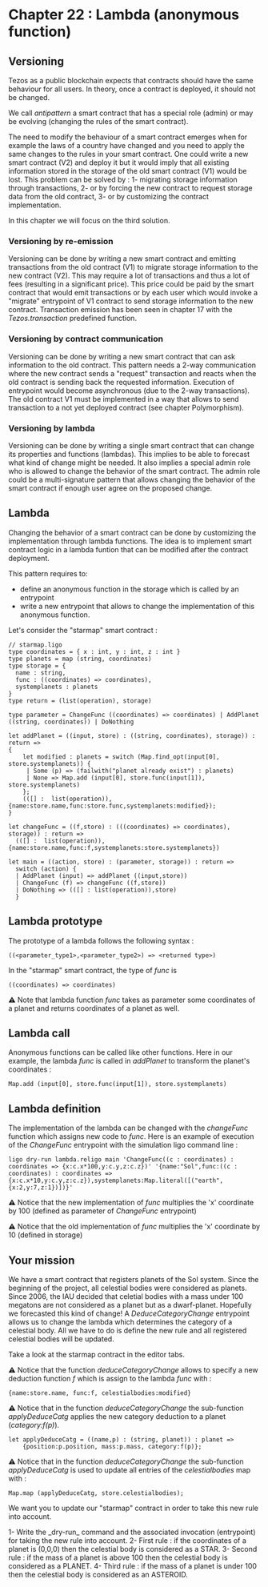 # Chapter 22 : Lambda (anonymous function)

<dialog character="scientist">Captain, maybe you should think of updating our starmap referencement, it's not like this was introduced by the ICA like 1,000 years ago...</dialog>

## Versioning

Tezos as a public blockchain expects that contracts should have the same behaviour for all users. In theory, once a contract is deployed, it should not be changed.

We call _antipattern_ a smart contract that has a special role (admin) or may be evolving (changing the rules of the smart contract).

The need to modify the behaviour of a smart contract emerges when for example the laws of a country have changed and you need to apply the same changes to the rules in your smart contract.
One could write a new smart contract (V2) and deploy it but it would imply that all existing information stored in the storage of the old smart contract (V1) would be lost. This problem can be solved by :
1- migrating storage information through transactions,
2- or by forcing the new contract to request storage data from the old contract,
3- or by customizing the contract implementation.

In this chapter we will focus on the third solution.

### Versioning by re-emission

Versioning can be done by writing a new smart contract and emitting transactions from the old contract (V1) to migrate storage information to the new contract (V2). This may require a lot of transactions and thus a lot of fees (resulting in a significant price). This price could be paid by the smart contract that would emit transactions or by each user which would invoke a "migrate" entrypoint of V1 contract to send storage information to the new contract. Transaction emission has been seen in chapter 17 with the _Tezos.transaction_ predefined function.

### Versioning by contract communication

Versioning can be done by writing a new smart contract that can ask information to the old contract. This pattern needs a 2-way communication where the new contract sends a "request" transaction and reacts when the old contract is sending back the requested information. Execution of entrypoint would become asynchronous (due to the 2-way transactions). The old contract V1 must be implemented in a way that allows to send transaction to a not yet deployed contract (see chapter Polymorphism).

### Versioning by lambda

Versioning can be done by writing a single smart contract that can change its properties and functions (lambdas). This implies to be able to forecast what kind of change might be needed. It also implies a special admin role who is allowed to change the behavior of the smart contract. The admin role could be a multi-signature pattern that allows changing the behavior of the smart contract if enough user agree on the proposed change.

## Lambda

Changing the behavior of a smart contract can be done by customizing the implementation through lambda functions. The idea is to implement smart contract logic in a lambda funtion that can be modified after the contract deployment.

This pattern requires to:

- define an anonymous function in the storage which is called by an entrypoint
- write a new entrypoint that allows to change the implementation of this anonymous function.

Let's consider the "starmap" smart contract :

```
// starmap.ligo
type coordinates = { x : int, y : int, z : int }
type planets = map (string, coordinates)
type storage = {
  name : string,
  func : ((coordinates) => coordinates),
  systemplanets : planets
}
type return = (list(operation), storage)

type parameter = ChangeFunc ((coordinates) => coordinates) | AddPlanet ((string, coordinates)) | DoNothing

let addPlanet = ((input, store) : ((string, coordinates), storage)) : return =>
{
    let modified : planets = switch (Map.find_opt(input[0], store.systemplanets)) {
     | Some (p) => (failwith("planet already exist") : planets)
     | None => Map.add (input[0], store.func(input[1]), store.systemplanets)
    };
    (([] :  list(operation)), {name:store.name,func:store.func,systemplanets:modified});
}

let changeFunc = ((f,store) : (((coordinates) => coordinates), storage)) : return =>
  (([] :  list(operation)), {name:store.name,func:f,systemplanets:store.systemplanets})

let main = ((action, store) : (parameter, storage)) : return =>
  switch (action) {
  | AddPlanet (input) => addPlanet ((input,store))
  | ChangeFunc (f) => changeFunc ((f,store))
  | DoNothing => (([] : list(operation)),store)
  }
```

## Lambda prototype

The prototype of a lambda follows the following syntax :

```
((<parameter_type1>,<parameter_type2>) => <returned type>)
```

In the "starmap" smart contract, the type of _func_ is

```
((coordinates) => coordinates)
```

⚠️ Note that lambda function _func_ takes as parameter some coordinates of a planet and returns coordinates of a planet as well.

## Lambda call

Anonymous functions can be called like other functions. Here in our example, the lambda _func_ is called in _addPlanet_ to transform the planet's coordinates :

```
Map.add (input[0], store.func(input[1]), store.systemplanets)
```

## Lambda definition

The implementation of the lambda can be changed with the _changeFunc_ function which assigns new code to _func_. Here is an example of execution of the _ChangeFunc_ entrypoint with the simulation ligo command line :

```
ligo dry-run lambda.religo main 'ChangeFunc((c : coordinates) : coordinates => {x:c.x*100,y:c.y,z:c.z})' '{name:"Sol",func:((c : coordinates) : coordinates => {x:c.x*10,y:c.y,z:c.z}),systemplanets:Map.literal([("earth", {x:2,y:7,z:1})])}'
```

⚠️ Notice that the new implementation of _func_ multiplies the 'x' coordinate by 100 (defined as parameter of _ChangeFunc_ entrypoint)

⚠️ Notice that the old implementation of _func_ multiplies the 'x' coordinate by 10 (defined in storage)

## Your mission

We have a smart contract that registers planets of the Sol system. Since the beginning of the project, all celestial bodies were considered as planets.
Since 2006, the IAU decided that celetial bodies with a mass under 100 megatons are not considered as a planet but as a dwarf-planet. Hopefully we forecasted this kind of change! A _DeduceCategoryChange_ entrypoint allows us to change the lambda which determines the category of a celestial body. All we have to do is define the new rule and all registered celestial bodies will be updated.

Take a look at the starmap contract in the editor tabs.

⚠️ Notice that the function _deduceCategoryChange_ allows to specify a new deduction function _f_ which is assign to the lambda _func_ with :

```
{name:store.name, func:f, celestialbodies:modified}
```

⚠️ Notice that in the function _deduceCategoryChange_ the sub-function _applyDeduceCatg_ applies the new category deduction to a planet (_category:f(p)_).

```
let applyDeduceCatg = ((name,p) : (string, planet)) : planet =>
    {position:p.position, mass:p.mass, category:f(p)};
```

⚠️ Notice that in the function _deduceCategoryChange_ the sub-function _applyDeduceCatg_ is used to update all entries of the _celestialbodies_ map with :

```
Map.map (applyDeduceCatg, store.celestialbodies);
```

We want you to update our "starmap" contract in order to take this new rule into account.

<!-- prettier-ignore -->1- Write the _dry-run_ command and the associated invocation (entrypoint) for taking the new rule into account.

<!-- prettier-ignore -->2- First rule : if the coordinates of a planet is (0,0,0) then the celestial body is considered as a STAR.

<!-- prettier-ignore -->3- Second rule : if the mass of a planet is above 100 then the celestial body is considered as a PLANET.

<!-- prettier-ignore -->4- Third rule : if the mass of a planet is under 100 then the celestial body is considered as an ASTEROID.
